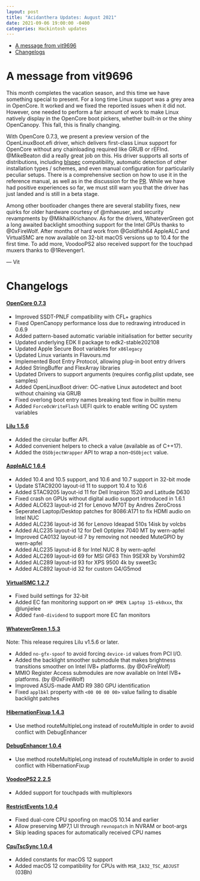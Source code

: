 ```yaml
---
layout: post
title: "Acidanthera Updates: August 2021"
date: 2021-09-06 19:00:00 -0400
categories: Hackintosh updates
---
```


* [A message from vit9696](#a-message-from-vit9696)
* [Changelogs](#changelogs)

# A message from vit9696

This month completes the vacation season, and this time we have something special to present. For a long time Linux support was a grey area in OpenCore. It worked and we fixed the reported issues when it did not. However, one needed to perform a fair amount of work to make Linux natively display in the OpenCore boot pickers, whether built-in or the shiny OpenCanopy. This fall, this is finally changing.

With OpenCore 0.7.3, we present a preview version of the OpenLinuxBoot.efi driver, which delivers first-class Linux support for OpenCore without any chainloading required like GRUB or rEFInd. @MikeBeaton did a really great job on this. His driver supports all sorts of distributions, including [blspec](https://systemd.io/BOOT_LOADER_SPECIFICATION) compatibility, automatic detection of other installation types / schemes, and even manual configuration for particularily peculiar setups. There is a comprehensive section on how to use it in the reference manual, as well as in the discussion for the [PR](https://github.com/acidanthera/OpenCorePkg/pull/282). While we have had positive experiences so far, we must still warn you that the driver has just landed and is still in a beta stage.

Among other bootloader changes there are several stability fixes, new quirks for older hardware courtesy of @mhaeuser, and security revampments by @MikhailKrichanov. As for the drivers, WhateverGreen got a long awaited backlight smoothing support for the Intel GPUs thanks to @0xFireWolf. After months of hard work from @Goldfish64 AppleALC and VirtualSMC are now available on 32-bit macOS versions up to 10.4 for the first time. To add more, VoodooPS2 also received support for the touchpad muxers thanks to @1Revenger1.

— Vit

# Changelogs

#### [OpenCore 0.7.3](https://github.com/acidanthera/OpenCorePkg/releases)

* Improved SSDT-PNLF compatibility with CFL+ graphics
* Fixed OpenCanopy performance loss due to redrawing introduced in 0.6.9
* Added pattern-based automatic variable initialisation for better security
* Updated underlying EDK II package to edk2-stable202108
* Updated Apple Secure Boot variables for `x86legacy`
* Updated Linux variants in Flavours.md
* Implemented Boot Entry Protocol, allowing plug-in boot entry drivers
* Added StringBuffer and FlexArray libraries
* Updated Drivers to support arguments (requires config.plist update, see samples)
* Added OpenLinuxBoot driver: OC-native Linux autodetect and boot without chaining via GRUB
* Fixed overlong boot entry names breaking text flow in builtin menu
* Added `ForceOcWriteFlash` UEFI quirk to enable writing OC system variables

#### [Lilu 1.5.6](https://github.com/acidanthera/Lilu/releases)

* Added the circular buffer API.
* Added convenient helpers to check a value (available as of C++17).
* Added the `OSObjectWrapper` API to wrap a non-`OSObject` value.

#### [AppleALC 1.6.4](https://github.com/acidanthera/AppleALC/releases)

* Added 10.4 and 10.5 support, and 10.6 and 10.7 support in 32-bit mode
* Update STAC9200 layout-id 11 to support 10.4 to 10.6
* Added STAC9205 layout-id 11 for Dell Inspiron 1520 and Latitude D630
* Fixed crash on GPUs without digital audio support introduced in 1.6.1
* Added ALC623 layout-id 21 for Lenovo M70T by Andres ZeroCross
* Seperated Laptop/Desktop patches for 8086:A171 to fix HDMI audio on Intel NUC
* Added ALC236 layout-id 36 for Lenovo Ideapad 510s 14isk by volcbs
* Added ALC235 layout-id 12 for Dell Optiplex 7040 MT by wern-apfel
* Improved CA0132 layout-id 7 by removing not needed MuteGPIO by wern-apfel
* Added ALC235 layout-id 8 for Intel NUC 8 by wern-apfel
* Added ALC269 layout-id 69 for MSI GF63 Thin 9SEXR  by Vorshim92
* Added ALC289 layout-id 93 for XPS 9500 4k by sweet3c
* Added ALC892 layout-id 32 for custom G4/G5mod

#### [VirtualSMC 1.2.7](https://github.com/acidanthera/VirtualSMC/releases)

* Fixed build settings for 32-bit
* Added EC fan monitoring support on `HP OMEN Laptop 15-ek0xxx`, thx @lunjielee
* Added `fan0-dividend` to support more EC fan monitors

#### [WhateverGreen 1.5.3](https://github.com/acidanthera/WhateverGreen/releases)

Note: This release requires Lilu v1.5.6 or later.

* Added `no-gfx-spoof` to avoid forcing `device-id` values from PCI I/O.
* Added the backlight smoother submodule that makes brightness transitions smoother on Intel IVB+ platforms. (by @0xFireWolf)
* MMIO Register Access submodules are now available on Intel IVB+ platforms. (by @0xFireWolf)
* Improved ASUS-made AMD R9 380 GPU identification
* Fixed `applbkl` property with `<00 00 00 00>` value failing to disable backlight patches

#### [HibernationFixup 1.4.3](https://github.com/acidanthera/HibernationFixup/releases)

* Use method routeMultipleLong instead of routeMultiple in order to avoid conflict with DebugEnhancer

#### [DebugEnhancer 1.0.4](https://github.com/acidanthera/DebugEnhancer/releases)

* Use method routeMultipleLong instead of routeMultiple in order to avoid conflict with HibernationFixup

#### [VoodooPS2 2.2.5](https://github.com/acidanthera/VoodooPS2/releases)

* Added support for touchpads with multiplexors

#### [RestrictEvents 1.0.4](https://github.com/acidanthera/RestrictEvents/releases)

* Fixed dual-core CPU spoofing on macOS 10.14 and earlier
* Allow preserving MP7,1 UI through `revnopatch` in NVRAM or boot-args
* Skip leading spaces for automatically received CPU names

#### [CpuTscSync 1.0.4](https://github.com/acidanthera/CpuTscSync/releases)

* Added constants for macOS 12 support
* Added macOS 12 compatibility for CPUs with `MSR_IA32_TSC_ADJUST` (03Bh)
